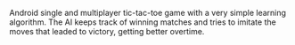 Android single and multiplayer tic-tac-toe game with a very simple learning algorithm.
The AI keeps track of winning matches and tries to imitate the moves that leaded
to victory, getting better overtime.
